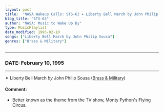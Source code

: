 ```yaml
---
layout: post
title:  "NASA Wakeup Calls: STS-63 ✦ Liberty Bell March by John Philip Sousa ✫ February 10, 1995"
blog_title: "STS-63"
author: "NASA: Music to Wake Up By"
type: MusicPlaylist
date_modified: 1995-02-10
songs: ["Liberty Bell March by John Philip Sousa"]
genres: ["Brass & Military"]
---
```


----
### DATE: February 10, 1995
----
✦ Liberty Bell March *by* John Philip Sousa ([Brass & Military](https://www.discogs.com/genre/Brass%20%26%20Military)) <a target="blank_" href="https://www.discogs.com/John-Philip-Sousa-Liberty-Bell-March/release/11632659">
    <i class="fas fa-compact-disc"
       title="Discogs entry for this song"
       alt="Discogs entry for this song"
       style="font-size: 1.1em;"></i></a>
    

#### Comment:
* Better known as the theme from the TV show, Monty Python's Flying Circus.



<br/>
<center>
	<a target="_blank"
	   href="https://twitter.com/intent/tweet?hashtags=Space,NASA,Playlist,NASAWakeupCalls,SpaceProgram&text=🚀 {{ page.author}}, '{{ page.songs.first }}' {{ page.title }}, {{ page.date | date: '%B %d, %Y' }}, {{ site.url }}{{ page.url }}&via=nasawakeupcalls"><i class="fab fa-twitter" title="Tweet this page" alt="Tweet this page" style="font-size: 1.3em;"></i></a>
	&nbsp; 	<i class="fas fa-user-astronaut" style="font-size: 1.5em;"></i> &nbsp;
    <a id="custom_amazon_link"
       type="amzn" search="#"
       category="popular music">
    <i class="fab fa-amazon" style="font-size: 1.3em;"></i></a>
</center>

<!-- Randomly resolve an individual entry from a song array -->
<script src="/assets/javascript/seedrandom.min.js"></script>
<script>
  var wake_me_up = ["Liberty Bell March by John Philip Sousa"];
  var prng = new Math.seedrandom();
  function randomSong() {
    song = wake_me_up[Math.floor(Math.random() * wake_me_up.length)];
    var amazon_link = document.getElementById("custom_amazon_link");
    amazon_link.setAttribute("search", song);
  }
  window.onload = randomSong();
</script>
